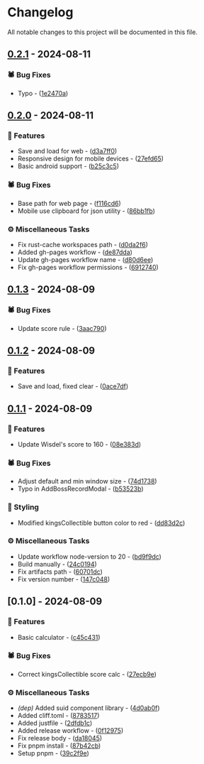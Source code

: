 # Changelog

All notable changes to this project will be documented in this file.

## [0.2.1](https://github.com/BJTUEventCameraSoftwareGroup/event-cam-software/compare/0.2.0..0.2.1) - 2024-08-11

### <!-- 1 -->🕷️ Bug Fixes


- Typo - ([1e2470a](https://github.com/BJTUEventCameraSoftwareGroup/event-cam-software/commit/1e2470a75698fa41837babb0dd0cc368acb2eab7))

## [0.2.0](https://github.com/BJTUEventCameraSoftwareGroup/event-cam-software/compare/0.1.3..0.2.0) - 2024-08-11

### <!-- 0 -->🎈 Features


- Save and load for web - ([d3a7ff0](https://github.com/BJTUEventCameraSoftwareGroup/event-cam-software/commit/d3a7ff022ec9c36e9786ce036f9e01b66df0c4bf))
- Responsive design for mobile devices - ([27efd65](https://github.com/BJTUEventCameraSoftwareGroup/event-cam-software/commit/27efd65832b1e5e35934fd47370e53ce0ed8df79))
- Basic android support - ([b25c3c5](https://github.com/BJTUEventCameraSoftwareGroup/event-cam-software/commit/b25c3c5699b2a56aa60711561679116ca22811f6))

### <!-- 1 -->🕷️ Bug Fixes


- Base path for web page - ([f116cd6](https://github.com/BJTUEventCameraSoftwareGroup/event-cam-software/commit/f116cd62f09f62ff0916e6b00830fc8598bcc253))
- Mobile use clipboard for json utility - ([86bb1fb](https://github.com/BJTUEventCameraSoftwareGroup/event-cam-software/commit/86bb1fb17bca64fa880c4c95968a6d13106c5b2e))

### <!-- 7 -->⚙️ Miscellaneous Tasks


- Fix rust-cache workspaces path - ([d0da2f6](https://github.com/BJTUEventCameraSoftwareGroup/event-cam-software/commit/d0da2f61297c9d11c3db7fed297b59bdf067af68))
- Added gh-pages workflow - ([de87dda](https://github.com/BJTUEventCameraSoftwareGroup/event-cam-software/commit/de87dda2d11e10551de09edd3984ec102e484869))
- Update gh-pages workflow name - ([d80d6ee](https://github.com/BJTUEventCameraSoftwareGroup/event-cam-software/commit/d80d6eeccd108e0a27f118a9c3fe47caef2242fb))
- Fix gh-pages workflow permissions - ([6912740](https://github.com/BJTUEventCameraSoftwareGroup/event-cam-software/commit/6912740ccaed82a2d70407248d874d411b25e935))

## [0.1.3](https://github.com/BJTUEventCameraSoftwareGroup/event-cam-software/compare/0.1.2..0.1.3) - 2024-08-09

### <!-- 1 -->🕷️ Bug Fixes


- Update score rule - ([3aac790](https://github.com/BJTUEventCameraSoftwareGroup/event-cam-software/commit/3aac7909e20ea606d9e3912ae8519f99ea3217d8))

## [0.1.2](https://github.com/BJTUEventCameraSoftwareGroup/event-cam-software/compare/0.1.1..0.1.2) - 2024-08-09

### <!-- 0 -->🎈 Features


- Save and load, fixed clear - ([0ace7df](https://github.com/BJTUEventCameraSoftwareGroup/event-cam-software/commit/0ace7df58f3b7244421d75ec6b3f531e3fac262a))

## [0.1.1](https://github.com/BJTUEventCameraSoftwareGroup/event-cam-software/compare/0.1.0..0.1.1) - 2024-08-09

### <!-- 0 -->🎈 Features


- Update Wisdel's score to 160 - ([08e383d](https://github.com/BJTUEventCameraSoftwareGroup/event-cam-software/commit/08e383d7ccb131747f2a581970e54c25d244855b))

### <!-- 1 -->🕷️ Bug Fixes


- Adjust default and min window size - ([74d1738](https://github.com/BJTUEventCameraSoftwareGroup/event-cam-software/commit/74d1738c14fb10eea0e8591d6bea13445e342e56))
- Typo in AddBossRecordModal - ([b53523b](https://github.com/BJTUEventCameraSoftwareGroup/event-cam-software/commit/b53523b85529ea0a2304489006fd146868b33cff))

### <!-- 5 -->🎨 Styling


- Modified kingsCollectible button color to red - ([dd83d2c](https://github.com/BJTUEventCameraSoftwareGroup/event-cam-software/commit/dd83d2cfdbe763cca74b5e39e39b85ac09e42c04))

### <!-- 7 -->⚙️ Miscellaneous Tasks


- Update workflow node-version to 20 - ([bd9f9dc](https://github.com/BJTUEventCameraSoftwareGroup/event-cam-software/commit/bd9f9dca05652e214f95d895cef66419f73d1a8b))
- Build manually - ([24c0194](https://github.com/BJTUEventCameraSoftwareGroup/event-cam-software/commit/24c0194a75cdb0debfa3ffc9f9ba8f4c0f1d46c1))
- Fix artifacts path - ([60701dc](https://github.com/BJTUEventCameraSoftwareGroup/event-cam-software/commit/60701dc4215fd5e3916b76c610ffe120da2fd5d3))
- Fix version number - ([147c048](https://github.com/BJTUEventCameraSoftwareGroup/event-cam-software/commit/147c048dca1789fffa6a3211eab7330876749b14))

## [0.1.0] - 2024-08-09

### <!-- 0 -->🎈 Features


- Basic calculator - ([c45c431](https://github.com/BJTUEventCameraSoftwareGroup/event-cam-software/commit/c45c4316f54e6ec83c1cf8a8cd62631487184e7f))

### <!-- 1 -->🕷️ Bug Fixes


- Correct kingsCollectible score calc - ([27ecb9e](https://github.com/BJTUEventCameraSoftwareGroup/event-cam-software/commit/27ecb9e631f6848d803bfdc83f004d710ae28c69))

### <!-- 7 -->⚙️ Miscellaneous Tasks


- *(dep)* Added suid component library - ([4d0ab0f](https://github.com/BJTUEventCameraSoftwareGroup/event-cam-software/commit/4d0ab0f0c46b196ffc29a3165271c8c2dff4531a))
- Added cliff.toml - ([8783517](https://github.com/BJTUEventCameraSoftwareGroup/event-cam-software/commit/8783517fc06b1bd63c862a058838ea7f4d1cd9c4))
- Added justfile - ([2dfdb1c](https://github.com/BJTUEventCameraSoftwareGroup/event-cam-software/commit/2dfdb1cc3055be75abd5aa6815f68c068e7c5ea4))
- Added release workflow - ([0f12975](https://github.com/BJTUEventCameraSoftwareGroup/event-cam-software/commit/0f129752da856bf9ec975a774bd362685f4ea7bd))
- Fix release body - ([da18045](https://github.com/BJTUEventCameraSoftwareGroup/event-cam-software/commit/da18045c74132ec3b666a2bd8a409b5c15f8434b))
- Fix pnpm install - ([87b42cb](https://github.com/BJTUEventCameraSoftwareGroup/event-cam-software/commit/87b42cbe1eec4cc964b710577b0bba80d9e7382e))
- Setup pnpm - ([39c2f9e](https://github.com/BJTUEventCameraSoftwareGroup/event-cam-software/commit/39c2f9e482edf1e4650af6de881360f0a676a4b2))

<!-- generated by git-cliff -->
